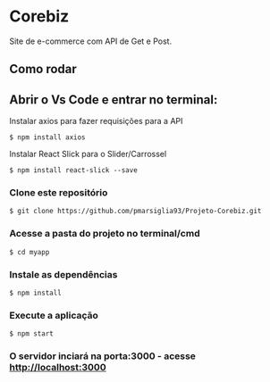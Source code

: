 # Corebiz 
Site de e-commerce com API de Get e Post.


## Como rodar

Abrir o Vs Code e entrar no terminal:
---
Instalar axios para fazer requisições para a API
```
$ npm install axios
```
Instalar React Slick para o Slider/Carrossel
```
$ npm install react-slick --save
```

### Clone este repositório
```
$ git clone https://github.com/pmarsiglia93/Projeto-Corebiz.git
```
### Acesse a pasta do projeto no terminal/cmd
```
$ cd myapp
```
### Instale as dependências
```
$ npm install
```
### Execute a aplicação
```
$ npm start
```
### O servidor inciará na porta:3000 - acesse <http://localhost:3000> 
